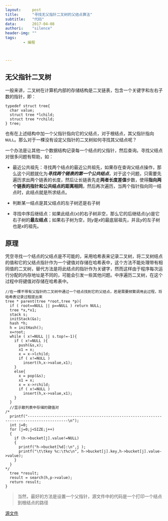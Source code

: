 ```yaml
---
layout:     post
title:      "寻找无父指针二叉树的父结点算法"
subtitle:   "代码"
data:       2017-04-08
authori:    "silence"
header-img: ""
tags:
        - 编程



---
```





## 无父指针二叉树

一般来讲，二叉树在计算机内部的存储结构是二叉链表，包含一个关键字和左右子数的指针，即：

```
typedef struct tree{
  char value;
  struct tree *lchild;
  struct tree *rchild;
} tree;
```

也有在上述结构中加一个父指针指向它的父结点，对于根结点，其父指针指向`NULL`。那么对于一棵没有设定父指针的二叉树如何寻找其父结点呢？

一个办法是让其他一个数据结构记录每一个结点的父指针，然后查询。寻找父结点对很多问题有帮助，如：

  - 最近公共祖先：寻找两个结点的最近公共祖先，如果存在查询父结点操作，那么这个问题就化为***寻找两个链表的第一个公共结点***，对于这个问题，只需要先遍历求出两个链表的长度，然后让长链表先走**两者长度差值**步数，使得**指向两个链表的指针和公共结点的距离相同**，然后再次遍历，当两个指针指向同一结点时，此结点就是所求结点。


  - 判断某一结点是其父结点的左子树还是右子树


  - 寻找中序后继结点：如果此结点(*x*)的右子树非空，那么它的后继结点(*y*)是它右子树的**最左结点**；如果右子树为空，则*y*是*x*的最底层祖先，并且*y*的左子树也是*x*的祖先。


## 原理

凭空寻找一个结点的父结点是不可能的，采用哈希表来记录二叉树，将二叉树结点的值和它的父结点指针作为一个键值对存储在哈希表中，这个方法不能处理带有相同值的二叉树，替代方法是将此结点的指针作为关键字，然而这样由于程序每次运行分配的内存地址是不同的，可能会引发一些其他问题。中序遍历二叉树，在这个过程中将键值对存储在哈希表中。

```
//在一棵不带有父指针的二叉树中通过一个结点找到它的父结点，若是需要频繁调用此过程，将哈希表记录过程提出来
tree * parent(tree *root,tree *p){
  if ( root==NULL || p==NULL ) return NULL;
  tree *x,*x1;
  stack s;
  initStack(&s);
  hash *h;
  h = initHash();
  x=root;
  while ( x!=NULL || s.top!=-1){
    if ( x!=NULL ){
      push(&s,x);
      x1 = x;
      x = x->lchild;
      if ( x!=NULL )
        insert(h,x->value,x1);
    }
    else{
      x = pop(&s);
      x1 = x;
      x = x->rchild;
      if ( x!=NULL )
        insert(h,x->value,x1);
    }
  }
  //显示散列表中存储的键值对
/*
  printf("----------------------------------------------------------------------------------------\n");
  int j=0;
  for (j=0;j<SIZE;j++)
  {
    if (h->bucket[j].value!=NULL)
    {
      printf("h->bucket[%d]:\n",j );
      printf("\t\tkey %c:\t%c\n", h->bucket[j].key,h->bucket[j].value->value);
    }
  }
*/
  tree *result;
  result = search(h,p->value);
  return result;
}
```

>当然，最好的方法是设置一个父指针，源文件中的代码是一个打印一个结点到根结点的路径

[源文件](https://wzqxing.github.io/program/2.c)
